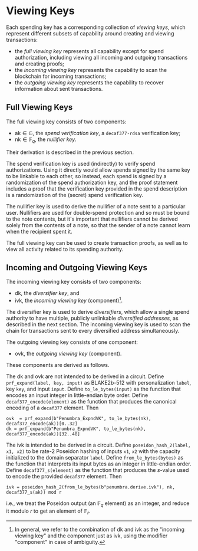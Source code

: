 # Viewing Keys

Each spending key has a corresponding collection of *viewing keys*, which
represent different subsets of capability around creating and viewing
transactions:

* the *full viewing key* represents all capability except for spend
  authorization, including viewing all incoming and outgoing transactions and
  creating proofs;
* the *incoming viewing key* represents the capability to scan the blockchain for incoming transactions;
* the *outgoing viewing key* represents the capability to recover information about sent transactions.

## Full Viewing Keys

The full viewing key consists of two components:

* $\mathsf{ak} \in \mathbb G$, the *spend verification key*, a `decaf377-rdsa` verification key;
* $\mathsf{nk} \in \mathbb F_q$, the *nullifier key*.

Their derivation is described in the previous section.

The spend verification key is used (indirectly) to verify spend authorizations.
Using it directly would allow spends signed by the same key to be linkable to
each other, so instead, each spend is signed by a randomization of the spend
authorization key, and the proof statement includes a proof that the
verification key provided in the spend description is a randomization of the
(secret) spend verification key.

The nullifier key is used to derive the nullifier of a note sent to a particular
user. Nullifiers are used for double-spend protection and so must be bound to
the note contents, but it's important that nullifiers cannot be derived solely
from the contents of a note, so that the sender of a note cannot learn when the
recipient spent it.

The full viewing key can be used to create transaction proofs, as well as to
view all activity related to its spending authority.

## Incoming and Outgoing Viewing Keys

The incoming viewing key consists of two components:

* $\mathsf {dk}$, the *diversifier key*, and
* $\mathsf {ivk}$, the *incoming viewing key* (component)[^1].

The diversifier key is used to derive *diversifiers*, which allow a single spend
authority to have multiple, publicly unlinkable *diversified addresses*, as
described in the next section.  The incoming viewing key is used to scan the
chain for transactions sent to every diversified address simultaneously.

The outgoing viewing key consists of one component:

* $\mathsf {ovk}$, the *outgoing viewing key* (component).

These components are derived as follows.

The $\mathsf {dk}$ and $\mathsf {ovk}$ are not intended to be derived in a
circuit.  Define `prf_expand(label, key, input)` as BLAKE2b-512 with
personalization `label`, key `key`, and input `input`.  Define
`to_le_bytes(input)` as the function that encodes an input integer in
little-endian byte order.  Define `decaf377_encode(element)` as the function
that produces the canonical encoding of a `decaf377` element. Then
```
ovk  = prf_expand(b"Penumbra_ExpndVK", to_le_bytes(nk), decaf377_encode(ak))[0..32]
dk = prf_expand(b"Penumbra_ExpndVK", to_le_bytes(nk), decaf377_encode(ak))[32..48]
```

The $\mathsf {ivk}$ is intended to be derived in a circuit.  Define
`poseidon_hash_2(label, x1, x2)` to be rate-2 Poseidon hashing of inputs `x1`,
`x2` with the capacity initialized to the domain separator `label`.  Define
`from_le_bytes(bytes)` as the function that interprets its input bytes as an
integer in little-endian order.  Define `decaf377_s(element)` as the function
that produces the $s$-value used to encode the provided `decaf377` element.
Then
```
ivk = poseidon_hash_2(from_le_bytes(b"penumbra.derive.ivk"), nk, decaf377_s(ak)) mod r
```
i.e., we treat the Poseidon output (an $\mathbb F_q$ element) as an integer, and
reduce it modulo $r$ to get an element of $\mathbb F_r$.

[^1]: In general, we refer to the combination of $\mathsf {dk}$ and $\mathsf
{ivk}$ as the "incoming viewing key" and the component just as $\mathsf {ivk}$,
using the modifier "component" in case of ambiguity.
